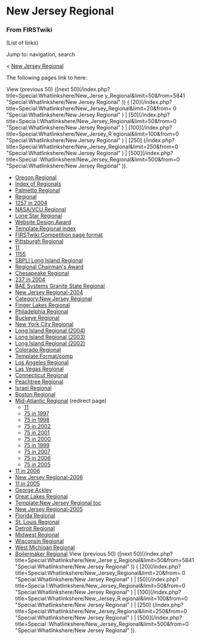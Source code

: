 # New Jersey Regional

### From FIRSTwiki

(List of links)

Jump to: navigation, search

&lt; [New Jersey Regional](/index.php?title=New_Jersey_Regional&redirect=no
"New Jersey Regional" )  

The following pages link to here:

View (previous 50) ([next 50](/index.php?title=Special:Whatlinkshere/New_Jerse
y_Regional&limit=50&from=5841 "Special:Whatlinkshere/New Jersey Regional" )) (
[20](/index.php?title=Special:Whatlinkshere/New_Jersey_Regional&limit=20&from=
0 "Special:Whatlinkshere/New Jersey Regional" ) | [50](/index.php?title=Specia
l:Whatlinkshere/New_Jersey_Regional&limit=50&from=0 "Special:Whatlinkshere/New
Jersey Regional" ) | [100](/index.php?title=Special:Whatlinkshere/New_Jersey_R
egional&limit=100&from=0 "Special:Whatlinkshere/New Jersey Regional" ) | [250]
(/index.php?title=Special:Whatlinkshere/New_Jersey_Regional&limit=250&from=0
"Special:Whatlinkshere/New Jersey Regional" ) | [500](/index.php?title=Special
:Whatlinkshere/New_Jersey_Regional&limit=500&from=0 "Special:Whatlinkshere/New
Jersey Regional" )).

  * [Oregon Regional](/index.php/Oregon_Regional "Oregon Regional" )
  * [Index of Regionals](/index.php/Index_of_Regionals "Index of Regionals" )
  * [Palmetto Regional](/index.php/Palmetto_Regional "Palmetto Regional" )
  * [Regional](/index.php/Regional "Regional" )
  * [1257 in 2004](/index.php/1257_in_2004 "1257 in 2004" )
  * [NASA/VCU Regional](/index.php/NASA/VCU_Regional "NASA/VCU Regional" )
  * [Lone Star Regional](/index.php/Lone_Star_Regional "Lone Star Regional" )
  * [Website Design Award](/index.php/Website_Design_Award "Website Design Award" )
  * [Template:Regional index](/index.php/Template:Regional_index "Template:Regional index" )
  * [FIRSTwiki:Competition page format](/index.php/FIRSTwiki:Competition_page_format "FIRSTwiki:Competition page format" )
  * [Pittsburgh Regional](/index.php/Pittsburgh_Regional "Pittsburgh Regional" )
  * [11](/index.php/11 "11" )
  * [1155](/index.php/1155 "1155" )
  * [SBPLI Long Island Regional](/index.php/SBPLI_Long_Island_Regional "SBPLI Long Island Regional" )
  * [Regional Chairman's Award](/index.php/Regional_Chairman%27s_Award "Regional Chairman's Award" )
  * [Chesapeake Regional](/index.php/Chesapeake_Regional "Chesapeake Regional" )
  * [237 in 2004](/index.php/237_in_2004 "237 in 2004" )
  * [BAE Systems Granite State Regional](/index.php/BAE_Systems_Granite_State_Regional "BAE Systems Granite State Regional" )
  * [New Jersey Regional-2004](/index.php/New_Jersey_Regional-2004 "New Jersey Regional-2004" )
  * [Category:New Jersey Regional](/index.php/Category:New_Jersey_Regional "Category:New Jersey Regional" )
  * [Finger Lakes Regional](/index.php/Finger_Lakes_Regional "Finger Lakes Regional" )
  * [Philadelphia Regional](/index.php/Philadelphia_Regional "Philadelphia Regional" )
  * [Buckeye Regional](/index.php/Buckeye_Regional "Buckeye Regional" )
  * [New York City Regional](/index.php/New_York_City_Regional "New York City Regional" )
  * [Long Island Regional (2004)](/index.php/Long_Island_Regional_%282004%29 "Long Island Regional \(2004\)" )
  * [Long Island Regional (2003)](/index.php/Long_Island_Regional_%282003%29 "Long Island Regional \(2003\)" )
  * [Long Island Regional (2002)](/index.php/Long_Island_Regional_%282002%29 "Long Island Regional \(2002\)" )
  * [Colorado Regional](/index.php/Colorado_Regional "Colorado Regional" )
  * [Template:Format/comp](/index.php/Template:Format/comp "Template:Format/comp" )
  * [Los Angeles Regional](/index.php/Los_Angeles_Regional "Los Angeles Regional" )
  * [Las Vegas Regional](/index.php/Las_Vegas_Regional "Las Vegas Regional" )
  * [Connecticut Regional](/index.php/Connecticut_Regional "Connecticut Regional" )
  * [Peachtree Regional](/index.php/Peachtree_Regional "Peachtree Regional" )
  * [Israel Regional](/index.php/Israel_Regional "Israel Regional" )
  * [Boston Regional](/index.php/Boston_Regional "Boston Regional" )
  * [Mid-Atlantic Regional](/index.php?title=Mid-Atlantic_Regional&redirect=no "Mid-Atlantic Regional" ) (redirect page) 
    * [11](/index.php/11 "11" )
    * [75 in 1997](/index.php/75_in_1997 "75 in 1997" )
    * [75 in 1998](/index.php/75_in_1998 "75 in 1998" )
    * [75 in 2002](/index.php/75_in_2002 "75 in 2002" )
    * [75 in 2001](/index.php/75_in_2001 "75 in 2001" )
    * [75 in 2000](/index.php/75_in_2000 "75 in 2000" )
    * [75 in 1999](/index.php/75_in_1999 "75 in 1999" )
    * [75 in 2007](/index.php/75_in_2007 "75 in 2007" )
    * [75 in 2006](/index.php/75_in_2006 "75 in 2006" )
    * [75 in 2005](/index.php/75_in_2005 "75 in 2005" )
  * [11 in 2006](/index.php/11_in_2006 "11 in 2006" )
  * [New Jersey Regional-2006](/index.php/New_Jersey_Regional-2006 "New Jersey Regional-2006" )
  * [11 in 2005](/index.php/11_in_2005 "11 in 2005" )
  * [George Ackley](/index.php/George_Ackley "George Ackley" )
  * [Great Lakes Regional](/index.php/Great_Lakes_Regional "Great Lakes Regional" )
  * [Template:New Jersey Regional toc](/index.php/Template:New_Jersey_Regional_toc "Template:New Jersey Regional toc" )
  * [New Jersey Regional-2005](/index.php/New_Jersey_Regional-2005 "New Jersey Regional-2005" )
  * [Florida Regional](/index.php/Florida_Regional "Florida Regional" )
  * [St. Louis Regional](/index.php/St._Louis_Regional "St. Louis Regional" )
  * [Detroit Regional](/index.php/Detroit_Regional "Detroit Regional" )
  * [Midwest Regional](/index.php/Midwest_Regional "Midwest Regional" )
  * [Wisconsin Regional](/index.php/Wisconsin_Regional "Wisconsin Regional" )
  * [West Michigan Regional](/index.php/West_Michigan_Regional "West Michigan Regional" )
  * [Boilermaker Regional](/index.php/Boilermaker_Regional "Boilermaker Regional" )
View (previous 50) ([next 50](/index.php?title=Special:Whatlinkshere/New_Jerse
y_Regional&limit=50&from=5841 "Special:Whatlinkshere/New Jersey Regional" )) (
[20](/index.php?title=Special:Whatlinkshere/New_Jersey_Regional&limit=20&from=
0 "Special:Whatlinkshere/New Jersey Regional" ) | [50](/index.php?title=Specia
l:Whatlinkshere/New_Jersey_Regional&limit=50&from=0 "Special:Whatlinkshere/New
Jersey Regional" ) | [100](/index.php?title=Special:Whatlinkshere/New_Jersey_R
egional&limit=100&from=0 "Special:Whatlinkshere/New Jersey Regional" ) | [250]
(/index.php?title=Special:Whatlinkshere/New_Jersey_Regional&limit=250&from=0
"Special:Whatlinkshere/New Jersey Regional" ) | [500](/index.php?title=Special
:Whatlinkshere/New_Jersey_Regional&limit=500&from=0 "Special:Whatlinkshere/New
Jersey Regional" )).

